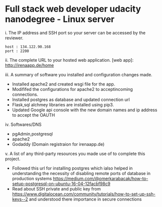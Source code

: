 # Full stack web developer udacity nanodegree - Linux server
i. The IP address and SSH port so your server can be accessed by the reviewer.<br>
```
host : 134.122.90.168
port : 2200
```

ii. The complete URL to your hosted web application.
[web app]: http://irenaapp.de/home

iii. A summary of software you installed and configuration changes made.
- Installed apache2 and created wsgi file for the app.
- Modififed the configurations for apache2 to acceptincoming connections.
- Installed postgres as database and updated connection url
- Flask,sql alchmey libraries are installed using pip3.
- Updated Google api console with the new domain names and ip address to accept the OAUTH

iv. Softwares/DNS
- pgAdmin,postgresql
- apache2
- Godaddy (Domain registraion for irenaapp.de)

v. A list of any third-party resources you made use of to complete this project.
- Followed this url for installing postgres which ialso helped in understanding the necessity of disabling remote ports of database in production systems https://medium.com/@omerkarabacak/how-to-setup-postgresql-on-ubuntu-16-04-12facbf98c9
- Read about SSH private and public key from https://www.digitalocean.com/community/tutorials/how-to-set-up-ssh-keys--2 and understood there importance in secure connections
